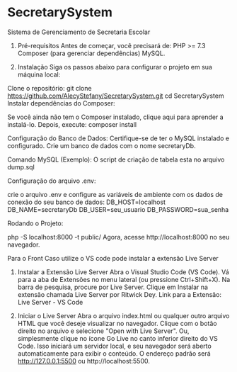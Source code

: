 # SecretarySystem

Sistema de Gerenciamento de Secretaria Escolar

1. Pré-requisitos
Antes de começar, você precisará de:
PHP >= 7.3
Composer (para gerenciar dependências)
MySQL.

2. Instalação
Siga os passos abaixo para configurar o projeto em sua máquina local:

Clone o repositório:
git clone https://github.com/AlecyStefany/SecretarySystem.git
cd SecretarySystem
Instalar dependências do Composer:

Se você ainda não tem o Composer instalado, clique aqui para aprender a instalá-lo. Depois, execute:
composer install

Configuração do Banco de Dados:
Certifique-se de ter o MySQL instalado e configurado. Crie um banco de dados com o nome secretaryDb.

Comando MySQL (Exemplo):
O script de criação de tabela esta no arquivo dump.sql

Configuração do arquivo .env:

crie o arquivo .env e configure as variáveis de ambiente com os dados de conexão do seu banco de dados:
DB_HOST=localhost
DB_NAME=secretaryDb
DB_USER=seu_usuario
DB_PASSWORD=sua_senha

Rodando o Projeto:

php -S localhost:8000 -t public/
Agora, acesse http://localhost:8000 no seu navegador.

Para o Front
Caso utilize o VS code pode instalar a extensão Live Server

1. Instalar a Extensão Live Server
Abra o Visual Studio Code (VS Code).
Vá para a aba de Extensões no menu lateral (ou pressione Ctrl+Shift+X).
Na barra de pesquisa, procure por Live Server.
Clique em Instalar na extensão chamada Live Server por Ritwick Dey.
Link para a Extensão: Live Server - VS Code

2. Iniciar o Live Server
Abra o arquivo index.html ou qualquer outro arquivo HTML que você deseje visualizar no navegador.
Clique com o botão direito no arquivo e selecione "Open with Live Server".
Ou, simplesmente clique no ícone Go Live no canto inferior direito do VS Code.
Isso iniciará um servidor local, e seu navegador será aberto automaticamente para exibir o conteúdo. O endereço padrão será http://127.0.0.1:5500 ou http://localhost:5500.